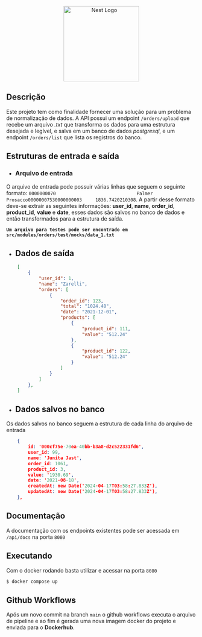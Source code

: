 <p align="center">
  <a href="http://nestjs.com/" target="blank"><img src="https://nestjs.com/img/logo-small.svg" width="200" alt="Nest Logo" /></a>
</p>

## Descrição

Este projeto tem como finalidade fornecer uma solução para um problema de normalização de dados. A API possui um endpoint ``/orders/upload`` que recebe um arquivo *.txt* que transforma os dados para uma estrutura desejada e legível, e salva em um banco de dados *postgresql*, e um endpoint ``/orders/list`` que lista os registros do banco.

## Estruturas de entrada e saída
- ### Arquivo de entrada

O arquivo de entrada pode possuir várias linhas que seguem o seguinte formato:
``0000000070                              Palmer Prosacco00000007530000000003     1836.7420210308``.
A partir desse formato deve-se extrair as seguintes informações: **user_id**, **name**, **order_id**, **product_id**, **value** e **date**, esses dados são salvos no banco de dados e então transformados para a estrutura de saída.

**`Um arquivo para testes pode ser encontrado em src/modules/orders/test/mocks/data_1.txt`**

- ## Dados de saída

```json
	[
		{
			"user_id": 1,
			"name": "Zarelli",
			"orders": [
				{
					"order_id": 123,
					"total": "1024.48",
					"date": "2021-12-01",
					"products": [
						{
							"product_id": 111,
							"value": "512.24"
						},
						{
							"product_id": 122,
							"value": "512.24"
						}
					]
				}
			]
		},
	]
```

- ## Dados salvos no banco

Os dados salvos no banco seguem a estrutura de cada linha do arquivo de entrada

```json
	{
		id: '000cf75e-70ea-40bb-b3a8-d2c522331fd6',
		user_id: 99,
		name: 'Junita Jast',
		order_id: 1061,
		product_id: 3,
		value: '1930.69',
		date: '2021-08-18',
		createdAt: new Date('2024-04-17T03:58:27.833Z'),
		updatedAt: new Date('2024-04-17T03:58:27.833Z'),
	},
```

## Documentação

A documentação com os endpoints existentes pode ser acessada em `/api/docs` na porta `8080`

## Executando

Com o docker rodando basta utilizar e acessar na porta `8080`
```bash
$ docker compose up
```

## Github Workflows

Após um novo commit na branch `main` o github workflows executa o arquivo de pipeline e ao fim é gerada uma nova imagem docker do projeto e enviada para o **Dockerhub**.
